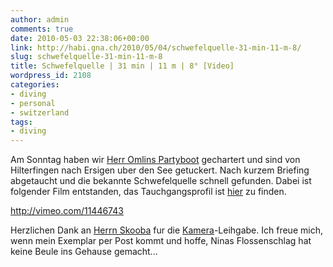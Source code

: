 ```yaml
---
author: admin
comments: true
date: 2010-05-03 22:38:06+00:00
link: http://habi.gna.ch/2010/05/04/schwefelquelle-31-min-11-m-8/
slug: schwefelquelle-31-min-11-m-8
title: Schwefelquelle | 31 min | 11 m | 8° [Video]
wordpress_id: 2108
categories:
- diving
- personal
- switzerland
tags:
- diving
---
```


Am Sonntag haben wir [Herr Omlins Partyboot](http://www.tt-thunersee.ch/index.php?SUB=150&ACTIVE=J&CHOSEN=15) gechartert und sind von Hilterfingen nach Ersigen uber den See getuckert. Nach kurzem Briefing abgetaucht und die bekannte Schwefelquelle schnell gefunden. Dabei ist folgender Film entstanden, das Tauchgangsprofil ist [hier](http://habi.gna.ch/divelog/2010.05.02.schwefelquelle.pdf) zu finden.

http://vimeo.com/11446743

Herzlichen Dank an [Herrn Skooba](http://www.skooba.com/) fur die [Kamera](http://www.google.ch/search?hl=en&ei=YUzfS-SlOYP8OefekNYB&sa=X&oi=spell&resnum=0&ct=result&cd=1&ved=0CAwQBSgA&q=Lumix+DMC-TZ7&spell=1)-Leihgabe. Ich freue mich, wenn mein Exemplar per Post kommt und hoffe, Ninas Flossenschlag hat keine Beule ins Gehause gemacht...
